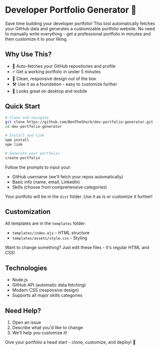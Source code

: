 # Developer Portfolio Generator 🚀

Save time building your developer portfolio! This tool automatically fetches your GitHub data and generates a customizable portfolio website. No need to manually write everything - get a professional portfolio in minutes and then customize it to your liking.

## Why Use This?

- 🔄 Auto-fetches your GitHub repositories and profile
- ⚡ Get a working portfolio in under 5 minutes
- 🎨 Clean, responsive design out of the box
- 🛠️ Use it as a foundation - easy to customize further
- 📱 Looks great on desktop and mobile

## Quick Start

```bash
# Clone and navigate
git clone https://github.com/BenTheShork/dev-portfolio-generator.git
cd dev-portfolio-generator

# Install and link
npm install
npm link

# Generate your portfolio
create-portfolio
```

Follow the prompts to input your:
- GitHub username (we'll fetch your repos automatically)
- Basic info (name, email, LinkedIn)
- Skills (choose from comprehensive categories)

Your portfolio will be in the `dist` folder. Use it as is or customize it further!

## Customization

All templates are in the `templates` folder:
- `templates/index.ejs` - HTML structure
- `templates/assets/style.css` - Styling

Want to change something? Just edit these files - it's regular HTML and CSS!

## Technologies

- Node.js
- GitHub API (automatic data fetching)
- Modern CSS (responsive design)
- Supports all major skills categories

## Need Help?

1. Open an issue
2. Describe what you'd like to change
3. We'll help you customize it!

Give your portfolio a head start - clone, customize, and deploy! 🚀
